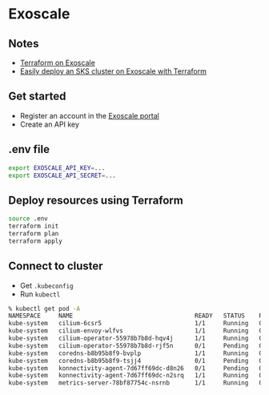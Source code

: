 # Exoscale

## Notes

- [Terraform on Exoscale](https://www.exoscale.com/syslog/terraform-with-exoscale/)
- [Easily deploy an SKS cluster on Exoscale with Terraform](https://www.exoscale.com/syslog/easy-terraform-sks/)

## Get started

- Register an account in the [Exoscale portal](https://portal.exoscale.com/)
- Create an API key

## .env file

```bash
export EXOSCALE_API_KEY=...
export EXOSCALE_API_SECRET=...
```

## Deploy resources using Terraform

```bash
source .env
terraform init
terraform plan
terraform apply
```

## Connect to cluster

- Get `.kubeconfig`
- Run `kubectl`
```bash
% kubectl get pod -A
NAMESPACE     NAME                                  READY   STATUS    RESTARTS   AGE
kube-system   cilium-6csr5                          1/1     Running   0          5m54s
kube-system   cilium-envoy-wlfvs                    1/1     Running   0          5m54s
kube-system   cilium-operator-55978b7b8d-hqv4j      1/1     Running   0          8m42s
kube-system   cilium-operator-55978b7b8d-rjf5n      0/1     Pending   0          25s
kube-system   coredns-b8b95b8f9-bvplp               1/1     Running   0          25s
kube-system   coredns-b8b95b8f9-tsjj4               0/1     Pending   0          25s
kube-system   konnectivity-agent-7d67ff69dc-d8n26   0/1     Pending   0          25s
kube-system   konnectivity-agent-7d67ff69dc-n2srq   1/1     Running   0          8m34s
kube-system   metrics-server-78bf87754c-nsrnb       1/1     Running   0          25s
```

